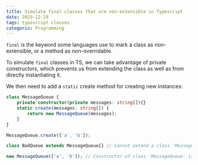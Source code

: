```yaml
---
title: Simulate final classes that are non-extensible in Typescript
date: 2023-12-29
tags: typescript classes
categoris: Programming
---
```


`final` is the keyword some languages use to mark a class as non-extensible, or a method as non-overridable.

To simulate `final` classes in TS, we can take advantage of private constructors, which prevents us from extending the class as well as from directly instantiating it.

We then need to add a `static` create method for creating new instances:

```typescript
class MessageQueue {
    private constructor(private messages: string[]){}
    static create(messages: string[]) {
        return new MessageQueue(messages);
    }
}

MessageQueue.create(['a', 'b']);

class BadQueue extends MessageQueue{} // Cannot extend a class 'MessageQueue'. Class constructor is marked as private.

new MessageQueue(['a', 'b']); // Constructor of class 'MessageQueue' is private and only accessible within the class declaration.
```